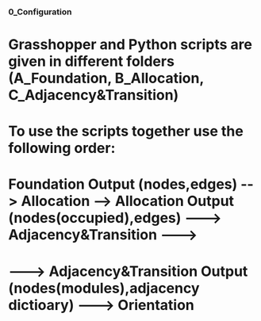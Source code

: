 ### 0_Configuration
# Grasshopper and Python scripts are given in different folders (A_Foundation, B_Allocation, C_Adjacency&Transition)
# To use the scripts together use the following order:
# Foundation Output (nodes,edges) --> Allocation --> Allocation Output (nodes(occupied),edges) ---> Adjacency&Transition ---> 
# ---> Adjacency&Transition Output (nodes(modules),adjacency dictioary) ---> Orientation
